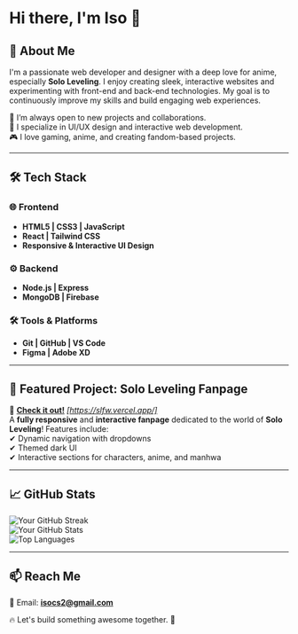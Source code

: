 # Hi there, I'm Iso 👋  

## 🌟 About Me  

I'm a passionate web developer and designer with a deep love for anime, especially **Solo Leveling**. I enjoy creating sleek, interactive websites and experimenting with front-end and back-end technologies. My goal is to continuously improve my skills and build engaging web experiences.  

🚀 I’m always open to new projects and collaborations.  
🎨 I specialize in UI/UX design and interactive web development.  
🎮 I love gaming, anime, and creating fandom-based projects.

---

## 🛠 Tech Stack  

### 🌐 Frontend  
- **HTML5 | CSS3 | JavaScript**  
- **React | Tailwind CSS**  
- **Responsive & Interactive UI Design**  

### ⚙ Backend  
- **Node.js | Express**  
- **MongoDB | Firebase**  

### 🛠 Tools & Platforms  
- **Git | GitHub | VS Code**  
- **Figma | Adobe XD**  

---

## 📌 Featured Project: **Solo Leveling Fanpage**  
🔗 **[Check it out!](#)** *[https://slfw.vercel.app/]*  
A **fully responsive** and **interactive fanpage** dedicated to the world of **Solo Leveling**! Features include:  
✔ Dynamic navigation with dropdowns  
✔ Themed dark UI  
✔ Interactive sections for characters, anime, and manhwa  

---

## 📈 GitHub Stats  

![Your GitHub Streak](https://github-readme-streak-stats.herokuapp.com/?user=IsoSL&theme=tokyonight)  
![Your GitHub Stats](https://github-readme-stats.vercel.app/api?username=IsoSL&show_icons=true&theme=tokyonight)  
![Top Languages](https://github-readme-stats.vercel.app/api/top-langs/?username=IsoSL&layout=compact&theme=tokyonight)  

---

## 📫 Reach Me  
📧 Email: **isocs2@gmail.com**

🔥 Let's build something awesome together. 🚀  
